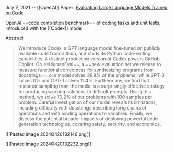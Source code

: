 July 7, 2021 -- [[OpenAI]]
Paper: [Evaluating Large Language Models Trained on Code](https://arxiv.org/abs/2107.03374)

OpenAI ==code completion benchmark== of coding tasks and unit tests, introduced with the [[Codex]] model.

Abstract
> We introduce Codex, a GPT language model fine-tuned on publicly available code from GitHub, and study its Python code-writing capabilities. A distinct production version of Codex powers GitHub Copilot. On ==HumanEval==, a ==new evaluation set we release to measure functional correctness for synthesizing programs from docstrings==, our model solves 28.8% of the problems, while GPT-3 solves 0% and GPT-J solves 11.4%. Furthermore, we find that repeated sampling from the model is a surprisingly effective strategy for producing working solutions to difficult prompts. Using this method, we solve 70.2% of our problems with 100 samples per problem. Careful investigation of our model reveals its limitations, including difficulty with docstrings describing long chains of operations and with binding operations to variables. Finally, we discuss the potential broader impacts of deploying powerful code generation technologies, covering safety, security, and economics.

![[Pasted image 20240420132146.png]]

![[Pasted image 20240420132232.png]]